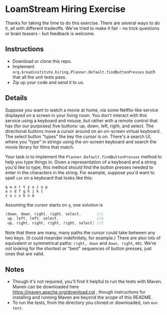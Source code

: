 # LoamStream Hiring Exercise

Thanks for taking the time to do this exercise.  There are several ways to do it, all with different tradeoffs.  We've tried to make it fair - no trick questions or brain teasers - but feedback is welcome.

## Instructions

* Download or clone this repo.  
* Implement `org.broadinstitute.hiring.Planner.Default.findButtonPresses` such that all the unit tests pass.
* Zip up your code and send it to us.

## Details 

Suppose you want to watch a movie at home, via some Netflix-like service displayed on a screen in your living room.  You don't interact with this service using a keyboard and mouse, but rather with a remote control that has (for our purposes) five buttons: up, down, left, right, and select.  The directional buttons move a cursor around on an on-screen virtual keyboard.  The select button "types" the key the cursor is on.  There's a search UI, where you "type" in strings using the on-screen keyboard and search the movie library for films that match.

Your task is to implement the `Planner.Default.findButtonPresses` method to help you type things in.  Given a representation of a keyboard and a string you'd like to type, this method should find the button presses needed to enter in the characters in the string.  For example, suppose you'd want to spell `cat` on a keyboard that looks like this:
```
q w e r t y u i o p
a s d f g h j k l
z x c v b n m
```

Assuming the cursor starts on `q`, one solution is
```java
[down, down, right, right, select,       //c
 up, left, left, select,                 //a
 up, right, right, right, right, select] //t
```

Note that there are many, many paths the cursor could take between any two keys.  (It could meander indefinitely, for example.)  There are also lots of equivalent or symmetrical paths: `right, down` and `down, right`, etc.  We're not looking for the shortest or "best" sequences of button presses, just ones that are valid.

## Notes

* Though it's not required, you'll find it helpful to run the tests with Maven.  Maven can be downloaded here https://maven.apache.org/download.cgi , though instructions for installing and running Maven are beyond the scope of this README.
* To run the tests, from the directory you cloned or downloaded, run `mvn test`.
